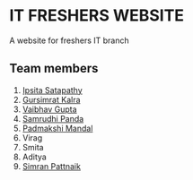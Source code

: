 # IT FRESHERS WEBSITE
A website for freshers IT branch 
## Team members
1. <a href="https://github.com/ipsitasatapathy">Ipsita Satapathy</a>
2. <a href="https://github.com/gsk-007">Gursimrat Kalra</a>
3. <a href="https://github.com/TheDemantor">Vaibhav Gupta</a>
4. <a href="https://github.com/Samrudhi8">Samrudhi Panda</a>
5. <a href="https://github.com/padmakshimandal">Padmakshi Mandal</a>
6. <a> Virag</a>
7. <a >Smita</a>
8. <a >Aditya</a>
9. <a href="https://github.com/Simran1604">Simran Pattnaik</a>

